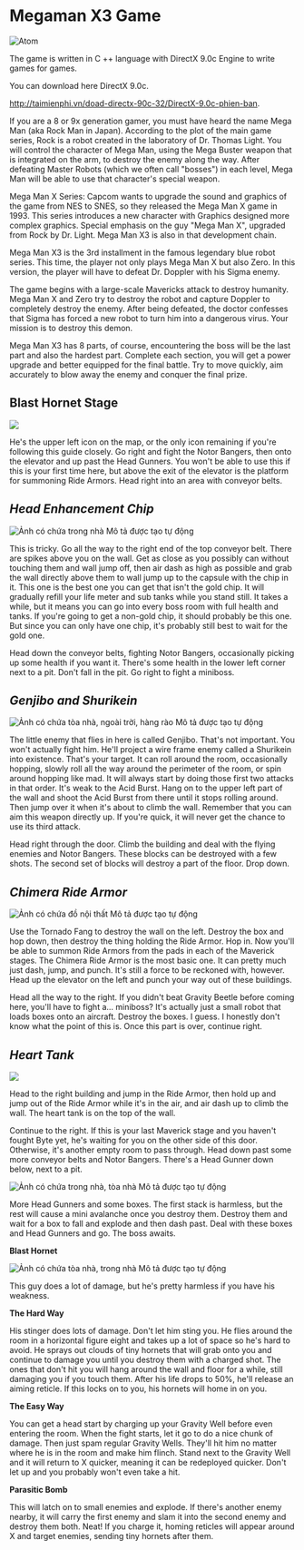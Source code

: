 # Megaman X3 Game
![Atom](https://github.com/vanluom123/DirectX9/blob/master/MegamanX3Final/DemoDirectX/DemoDirectX/Resources/IntroBackground/2342titlescreen.png)

The game is written in C ++ language with DirectX 9.0c Engine to write games for games.

You can download here DirectX 9.0c.

http://taimienphi.vn/doad-directx-90c-32/DirectX-9.0c-phien-ban.

If you are a 8 or 9x generation gamer, you must have heard the name Mega Man (aka Rock Man in Japan). According to the plot of the main game series, Rock is a robot created in the laboratory of Dr. Thomas Light. You will control the character of Mega Man, using the Mega Buster weapon that is integrated on the arm, to destroy the enemy along the way. After defeating Master Robots (which we often call "bosses") in each level, Mega Man will be able to use that character's special weapon.

Mega Man X Series: Capcom wants to upgrade the sound and graphics of the game from NES to SNES, so they released the Mega Man X game in 1993. This series introduces a new character with Graphics designed more complex graphics. Special emphasis on the guy "Mega Man X", upgraded from Rock by Dr. Light. Mega Man X3 is also in that development chain.

Mega Man X3 is the 3rd installment in the famous legendary blue robot series. This time, the player not only plays Mega Man X but also Zero. In this version, the player will have to defeat Dr. Doppler with his Sigma enemy.

The game begins with a large-scale Mavericks attack to destroy humanity. Mega Man X and Zero try to destroy the robot and capture Doppler to completely destroy the enemy. After being defeated, the doctor confesses that Sigma has forced a new robot to turn him into a dangerous virus. Your mission is to destroy this demon.

Mega Man X3 has 8 parts, of course, encountering the boss will be the last part and also the hardest part. Complete each section, you will get a power upgrade and better equipped for the final battle. Try to move quickly, aim accurately to blow away the enemy and conquer the final prize.

## Blast Hornet Stage

![](https://github.com/vanluom123/Megaman-X3/blob/master/Image/hornet(1).jpg)

He's the upper left icon on the map, or the only icon remaining if you're
following this guide closely. Go right and fight the Notor Bangers, then onto
the elevator and up past the Head Gunners. You won't be able to use this if this
is your first time here, but above the exit of the elevator is the platform for
summoning Ride Armors. Head right into an area with conveyor belts. 

*Head Enhancement Chip*
-----------------------

![Ảnh có chứa trong nhà Mô tả được tạo tự động](https://github.com/vanluom123/Megaman-X3/blob/master/Image/hornet(2).jpg)

This is tricky. Go all the way to the right end of the top conveyor belt. There
are spikes above you on the wall. Get as close as you possibly can without
touching them and wall jump off, then air dash as high as possible and grab the
wall directly above them to wall jump up to the capsule with the chip in it.
This one is the best one you can get that isn't the gold chip. It will gradually
refill your life meter and sub tanks while you stand still. It takes a while,
but it means you can go into every boss room with full health and tanks. If
you're going to get a non-gold chip, it should probably be this one. But since
you can only have one chip, it's probably still best to wait for the gold one.  
  
Head down the conveyor belts, fighting Notor Bangers, occasionally picking up
some health if you want it. There's some health in the lower left corner next to
a pit. Don't fall in the pit. Go right to fight a miniboss.

*Genjibo and Shurikein*
-----------------------

![Ảnh có chứa tòa nhà, ngoài trời, hàng rào Mô tả được tạo tự động](https://github.com/vanluom123/Megaman-X3/blob/master/Image/hornet(3).jpg)

The little enemy that flies in here is called Genjibo. That's not important. You
won't actually fight him. He'll project a wire frame enemy called a Shurikein
into existence. That's your target. It can roll around the room, occasionally
hopping, slowly roll all the way around the perimeter of the room, or spin
around hopping like mad. It will always start by doing those first two attacks
in that order. It's weak to the Acid Burst. Hang on to the upper left part of
the wall and shoot the Acid Burst from there until it stops rolling around. Then
jump over it when it's about to climb the wall. Remember that you can aim this
weapon directly up. If you're quick, it will never get the chance to use its
third attack.   
  
Head right through the door. Climb the building and deal with the flying enemies
and Notor Bangers. These blocks can be destroyed with a few shots. The second
set of blocks will destroy a part of the floor. Drop down.

*Chimera Ride Armor*
--------------------

![Ảnh có chứa đồ nội thất Mô tả được tạo tự động](https://github.com/vanluom123/Megaman-X3/blob/master/Image/hornet(4).jpg)

Use the Tornado Fang to destroy the wall on the left. Destroy the box and hop
down, then destroy the thing holding the Ride Armor. Hop in. Now you'll be able
to summon Ride Armors from the pads in each of the Maverick stages. The Chimera
Ride Armor is the most basic one. It can pretty much just dash, jump, and punch.
It's still a force to be reckoned with, however. Head up the elevator on the
left and punch your way out of these buildings.  
  
Head all the way to the right. If you didn't beat Gravity Beetle before coming
here, you'll have to fight a... miniboss? It's actually just a small robot that
loads boxes onto an aircraft. Destroy the boxes. I guess. I honestly don't know
what the point of this is. Once this part is over, continue right. 

*Heart Tank*
------------

![](https://github.com/vanluom123/Megaman-X3/blob/master/Image/hornet(5).jpg)

Head to the right building and jump in the Ride Armor, then hold up and jump out
of the Ride Armor while it's in the air, and air dash up to climb the wall. The
heart tank is on the top of the wall.   
  
Continue to the right. If this is your last Maverick stage and you haven't
fought Byte yet, he's waiting for you on the other side of this door. Otherwise,
it's another empty room to pass through. Head down past some more conveyor belts
and Notor Bangers. There's a Head Gunner down below, next to a pit.

![Ảnh có chứa trong nhà, tòa nhà Mô tả được tạo tự động](https://github.com/vanluom123/Megaman-X3/blob/master/Image/hornet(6).jpg)

More Head Gunners and some boxes. The first stack is harmless, but the rest will
cause a mini avalanche once you destroy them. Destroy them and wait for a box to
fall and explode and then dash past. Deal with these boxes and Head Gunners and
go. The boss awaits.

**Blast Hornet**

![Ảnh có chứa tòa nhà, trong nhà Mô tả được tạo tự động](https://github.com/vanluom123/Megaman-X3/blob/master/Image/hornet(7).jpg)

This guy does a lot of damage, but he's pretty harmless if you have his
weakness. 

**The Hard Way**  
  
His stinger does lots of damage. Don't let him sting you. He flies around the
room in a horizontal figure eight and takes up a lot of space so he's hard to
avoid. He sprays out clouds of tiny hornets that will grab onto you and continue
to damage you until you destroy them with a charged shot. The ones that don't
hit you will hang around the wall and floor for a while, still damaging you if
you touch them. After his life drops to 50%, he'll release an aiming reticle. If
this locks on to you, his hornets will home in on you.   
  
**The Easy Way**  
  
You can get a head start by charging up your Gravity Well before even entering
the room. When the fight starts, let it go to do a nice chunk of damage. Then
just spam regular Gravity Wells. They'll hit him no matter where he is in the
room and make him flinch. Stand next to the Gravity Well and it will return to X
quicker, meaning it can be redeployed quicker. Don't let up and you probably
won't even take a hit.   
  
**Parasitic Bomb**  
  
This will latch on to small enemies and explode. If there's another enemy
nearby, it will carry the first enemy and slam it into the second enemy and
destroy them both. Neat! If you charge it, homing reticles will appear around X
and target enemies, sending tiny hornets after them. 
